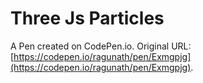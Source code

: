 # Three Js Particles

A Pen created on CodePen.io. Original URL: [https://codepen.io/ragunath/pen/Exmgpjg](https://codepen.io/ragunath/pen/Exmgpjg).

